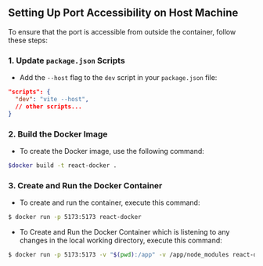 ## Setting Up Port Accessibility on Host Machine

To ensure that the port is accessible from outside the container, follow these steps:

### 1. Update `package.json` Scripts

- Add the `--host` flag to the `dev` script in your `package.json` file:

````json
"scripts": {
  "dev": "vite --host",
  // other scripts...
}
````

### 2. Build the Docker Image
- To create the Docker image, use the following command:

```bash
$docker build -t react-docker .
```
### 3. Create and Run the Docker Container
- To create and run the container, execute this command:

```bash
$ docker run -p 5173:5173 react-docker
```


- To Create and Run the Docker Container which is listening to any changes in the local working directory, execute this command:

```bash
$ docker run -p 5173:5173 -v "$(pwd):/app" -v /app/node_modules react-docker
```

